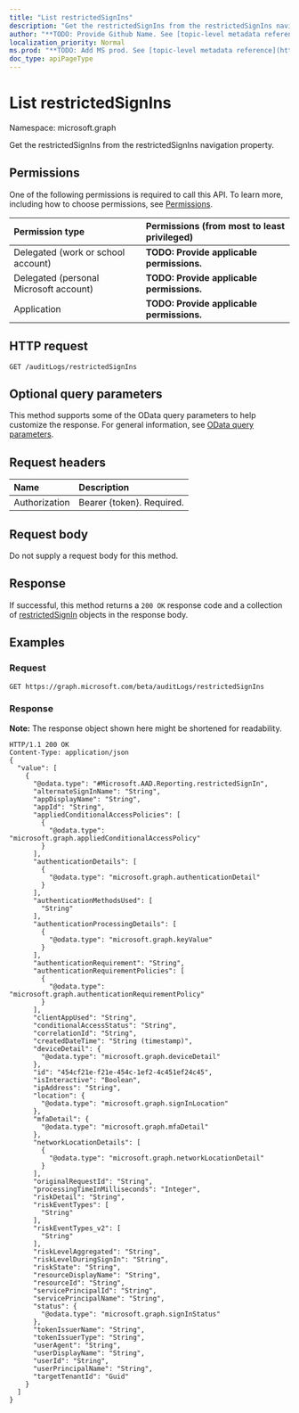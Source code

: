 ```yaml
---
title: "List restrictedSignIns"
description: "Get the restrictedSignIns from the restrictedSignIns navigation property."
author: "**TODO: Provide Github Name. See [topic-level metadata reference](https://msgo.azurewebsites.net/add/document/guidelines/metadata.html#topic-level-metadata)**"
localization_priority: Normal
ms.prod: "**TODO: Add MS prod. See [topic-level metadata reference](https://msgo.azurewebsites.net/add/document/guidelines/metadata.html#topic-level-metadata)**"
doc_type: apiPageType
---
```


# List restrictedSignIns

Namespace: microsoft.graph

Get the restrictedSignIns from the restrictedSignIns navigation property.

## Permissions
One of the following permissions is required to call this API. To learn more, including how to choose permissions, see [Permissions](/concepts/permissions-reference.md).

|Permission type|Permissions (from most to least privileged)|
|:---|:---|
|Delegated (work or school account)|**TODO: Provide applicable permissions.**|
|Delegated (personal Microsoft account)|**TODO: Provide applicable permissions.**|
|Application|**TODO: Provide applicable permissions.**|

## HTTP request

<!-- {
  "blockType": "ignored"
}
-->
``` http
GET /auditLogs/restrictedSignIns
```

## Optional query parameters
This method supports some of the OData query parameters to help customize the response. For general information, see [OData query parameters](/graph/query-parameters).

## Request headers
|Name|Description|
|:---|:---|
|Authorization|Bearer {token}. Required.|

## Request body
Do not supply a request body for this method.

## Response

If successful, this method returns a `200 OK` response code and a collection of [restrictedSignIn](../resources/restrictedsignin.md) objects in the response body.

## Examples

### Request
<!-- {
  "blockType": "request",
  "name": "get_restrictedsignin"
}
-->
``` http
GET https://graph.microsoft.com/beta/auditLogs/restrictedSignIns
```

### Response
**Note:** The response object shown here might be shortened for readability.
<!-- {
  "blockType": "response",
  "truncated": true,
  "@odata.type": "collection(microsoft.aad.reporting.restrictedsignin)"
}
-->
``` http
HTTP/1.1 200 OK
Content-Type: application/json
{
  "value": [
    {
      "@odata.type": "#Microsoft.AAD.Reporting.restrictedSignIn",
      "alternateSignInName": "String",
      "appDisplayName": "String",
      "appId": "String",
      "appliedConditionalAccessPolicies": [
        {
          "@odata.type": "microsoft.graph.appliedConditionalAccessPolicy"
        }
      ],
      "authenticationDetails": [
        {
          "@odata.type": "microsoft.graph.authenticationDetail"
        }
      ],
      "authenticationMethodsUsed": [
        "String"
      ],
      "authenticationProcessingDetails": [
        {
          "@odata.type": "microsoft.graph.keyValue"
        }
      ],
      "authenticationRequirement": "String",
      "authenticationRequirementPolicies": [
        {
          "@odata.type": "microsoft.graph.authenticationRequirementPolicy"
        }
      ],
      "clientAppUsed": "String",
      "conditionalAccessStatus": "String",
      "correlationId": "String",
      "createdDateTime": "String (timestamp)",
      "deviceDetail": {
        "@odata.type": "microsoft.graph.deviceDetail"
      },
      "id": "454cf21e-f21e-454c-1ef2-4c451ef24c45",
      "isInteractive": "Boolean",
      "ipAddress": "String",
      "location": {
        "@odata.type": "microsoft.graph.signInLocation"
      },
      "mfaDetail": {
        "@odata.type": "microsoft.graph.mfaDetail"
      },
      "networkLocationDetails": [
        {
          "@odata.type": "microsoft.graph.networkLocationDetail"
        }
      ],
      "originalRequestId": "String",
      "processingTimeInMilliseconds": "Integer",
      "riskDetail": "String",
      "riskEventTypes": [
        "String"
      ],
      "riskEventTypes_v2": [
        "String"
      ],
      "riskLevelAggregated": "String",
      "riskLevelDuringSignIn": "String",
      "riskState": "String",
      "resourceDisplayName": "String",
      "resourceId": "String",
      "servicePrincipalId": "String",
      "servicePrincipalName": "String",
      "status": {
        "@odata.type": "microsoft.graph.signInStatus"
      },
      "tokenIssuerName": "String",
      "tokenIssuerType": "String",
      "userAgent": "String",
      "userDisplayName": "String",
      "userId": "String",
      "userPrincipalName": "String",
      "targetTenantId": "Guid"
    }
  ]
}
```

